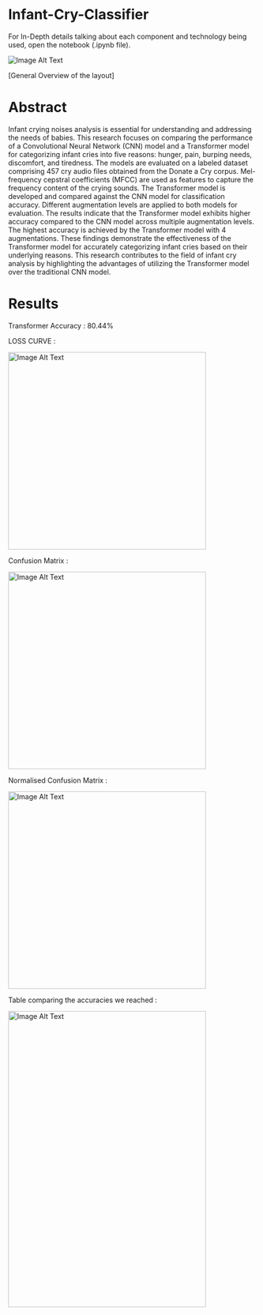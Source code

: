 # Infant-Cry-Classifier
For In-Depth details talking about each component and technology being used, open the notebook (.ipynb file). 

![Image Alt Text](https://user-images.githubusercontent.com/83641114/275823628-52dc66e5-fbdf-4008-81e7-e389a156792a.png)

[General Overview of the layout]

# Abstract

Infant crying noises analysis is essential for understanding and addressing the needs of babies. This research focuses on comparing the performance of a Convolutional Neural Network (CNN) model and a Transformer model for categorizing infant cries into five reasons: hunger, pain, burping needs, discomfort, and tiredness. The models are evaluated on a labeled dataset comprising 457 cry audio files obtained from the Donate a Cry corpus. Mel-frequency cepstral coefficients (MFCC) are used as features to capture the frequency content of the crying sounds. The Transformer model is developed and compared against the CNN model for classification accuracy. Different augmentation levels are applied to both models for evaluation. The results indicate that the Transformer model exhibits higher accuracy compared to the CNN model across multiple augmentation levels. The highest accuracy is achieved by the Transformer model with 4 augmentations. These findings demonstrate the effectiveness of the Transformer model for accurately categorizing infant cries based on their underlying reasons. This research contributes to the field of infant cry analysis by highlighting the advantages of utilizing the Transformer model over the traditional CNN model.


# Results

Transformer Accuracy : 80.44%

LOSS CURVE :

<img src="https://user-images.githubusercontent.com/83641114/275827896-dc355e91-5637-4795-8acd-55050e50f0af.png" alt="Image Alt Text" width="400" height="400">


Confusion Matrix :

<img src="https://user-images.githubusercontent.com/83641114/275828389-f10ea9eb-2c71-470f-9dcd-cf7bff783533.png" alt="Image Alt Text" width="400" height="400">


Normalised Confusion Matrix :

<img src="https://user-images.githubusercontent.com/83641114/275828302-98e04252-20c8-4e67-9cb4-5437b9dadd68.png" alt="Image Alt Text" width="400" height="400">


Table comparing the accuracies we reached :

<img src="https://user-images.githubusercontent.com/83641114/275829282-28f6a2c8-abd5-47ac-998e-bce84236ecab.png" alt="Image Alt Text" width="400" height="600">



